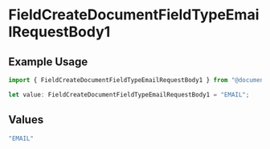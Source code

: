 # FieldCreateDocumentFieldTypeEmailRequestBody1

## Example Usage

```typescript
import { FieldCreateDocumentFieldTypeEmailRequestBody1 } from "@documenso/sdk-typescript/models/operations";

let value: FieldCreateDocumentFieldTypeEmailRequestBody1 = "EMAIL";
```

## Values

```typescript
"EMAIL"
```